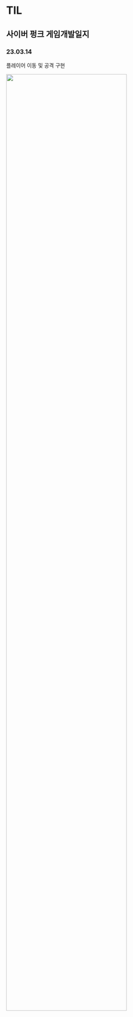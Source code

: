 # TIL
## 사이버 펑크 게임개발일지

### 23.03.14
플레이어 이동 및 공격 구현

<img width ="80%" src="https://user-images.githubusercontent.com/86179438/225189159-956b5595-5b46-4873-9f5a-03fea812af4d.mp4"/>
